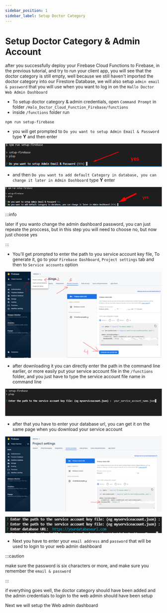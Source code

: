 ```yaml
---
sidebar_position: 1
sidebar_label: Setup Doctor Category
---
```


# Setup Doctor Category & Admin Account

after you successfully deploy your Firebase Cloud Functions to Firebase, in the previous tutorial, and try to run your client app, you will see that the doctor category is still empty, well because we still haven't imported the doctor category into our Firestore Database,
we will also setup `admin email & password` that you will use when you want to log in on the `Hallo Doctor Web Admin Dashboard`

- To setup doctor category & admin credentials, open `Command Prompt` in folder `/Halo_Doctor_Cloud_Function_Firebase/functions`
- inside `/functions` folder run
  
```npm
npm run setup-firebase
```

- you will get prompted to `Do you want to setup Admin Email & Password` type **Y** and then enter

![plop1](./assets/plop1.png)

- and then `Do you want to add default Category in database, you can change it later in Admin Dashboard` type **Y** enter

![plop1](./assets/plop2.png)

:::info

later if you wanto change the admin dashboard password, you can just repeate the proccess, but in this step you will need to choose no, but now just choose yes

:::

- You'll get prompted to enter the path to you service account key file, To generate it, go to your `Firebase Dashboard`, `Project settings` tab and then to `Service accounts` option

![Flutter Doctor](./assets/service1.PNG)

- after downloading it you can directly enter the path in the command line earlier, or more easily put your service account file in the `/functions` folder, and you just have to type the service account file name in command line

![Flutter Doctor](./assets/cmd1.PNG)

- after that you have to enter your database url, you can get it on the same page when you download your service account

![Flutter Doctor](./assets/service3.PNG)

![Flutter Doctor](./assets/cmd2.PNG)

- Next you have to enter your `email address` and `password` that will be used to login to your web admin dashboard

:::caution

make sure the password is six characters or more, and make sure you remember the `email & password`

:::

if everything goes well, the doctor category should have been added and the admin credentials to login to the web admin should have been setup

Next we will setup the Web admin dashboard

